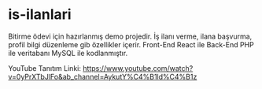 # is-ilanlari

Bitirme ödevi için hazırlanmış demo projedir. İş ilanı verme, ilana başvurma, profil bilgi düzenleme gib özellikler içerir.
Front-End React ile Back-End PHP ile veritabanı MySQL ile kodlanmıştır.

YouTube Tanıtım Linki: https://www.youtube.com/watch?v=0yPrXTbJlFo&ab_channel=AykutY%C4%B1ld%C4%B1z

